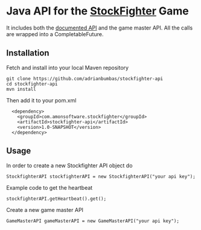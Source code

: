 # Java API for the [StockFighter](www.stockfighter.io) Game
It includes both the [documented API](https://starfighter.readme.io/v1.0/docs) and the game master API. All the calls are wrapped into a CompletableFuture.

## Installation

Fetch and install into your local Maven repository

    git clone https://github.com/adrianbumbas/stockfighter-api
    cd stockfighter-api
    mvn install
Then add it to your pom.xml

      <dependency>
        <groupId>com.amonsoftware.stockfighter</groupId>
        <artifactId>stockfighter-api</artifactId>
        <version>1.0-SNAPSHOT</version>
      </dependency>

## Usage

In order to create a new Stockfighter API object do

    StockfighterAPI stockfighterAPI = new StockfighterAPI("your api key");

Example code to get the heartbeat

    stockfighterAPI.getHeartbeat().get();
    
Create a new game master API

    GameMasterAPI gameMasterAPI = new GameMasterAPI("your api key");
       